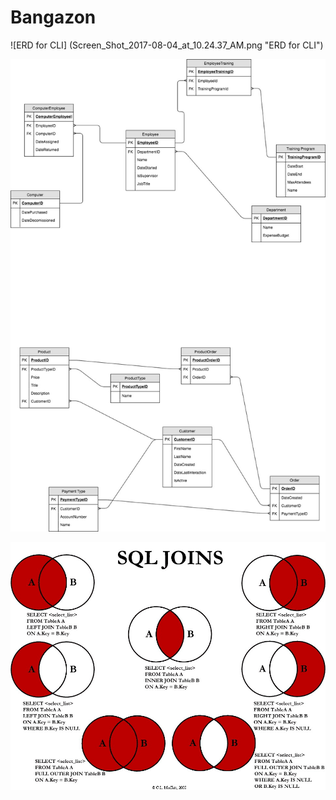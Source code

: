 # Bangazon

![ERD for CLI] (Screen_Shot_2017-08-04_at_10.24.37_AM.png "ERD for CLI")

![Bangazon ERD ](BangazonERD.jpeg "Optional Title")

![SQL Join](sqljointables.jpg "Sql Join Tables")









